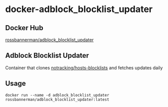 # docker-adblock_blocklist_updater

## Docker Hub
[rossbannerman/adblock_blocklist_updater](https://hub.docker.com/r/rossbannerman/adblock_blocklist_updater/)

## Adblock Blocklist Updater
Container that clones [notracking/hosts-blocklists](https://github.com/notracking/hosts-blocklists) and fetches updates daily

## Usage
`docker run --name -d adblock_blocklist_updater rossbannerman/adblock_blocklist_updater:latest`
